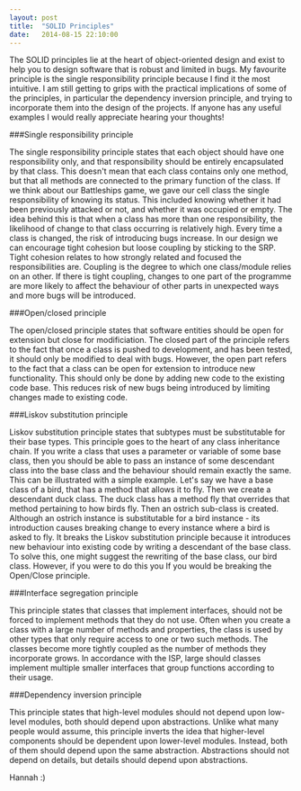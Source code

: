 ```yaml
---
layout: post
title:  "SOLID Principles"
date:   2014-08-15 22:10:00
---
```


The SOLID principles lie at the heart of object-oriented design and exist to help you to design software that is robust and limited in bugs. My favourite principle is the single responsibility principle because I find it the most intuitive. I am still getting to grips with the practical implications of some of the principles, in particular the dependency inversion principle, and trying to incorporate them into the design of the projects. If anyone has any useful examples I would really appreciate hearing your thoughts!

###Single responsibility principle

The single responsibility principle states that each object should have one responsibility only, and that responsibility should be entirely encapsulated by that class. This doesn't mean that each class contains only one method, but that all methods are connected to the primary function of the class. If we think about our Battleships game, we gave our cell class the single responsibility of knowing its status. This included knowing whether it had been previously attacked or not, and whether it was occupied or empty. The idea behind this is that when a class has more than one responsibility, the likelihood of change to that class occurring is relatively high. Every time a class is changed, the risk of introducing bugs increase. In our design we can encourage tight cohesion but loose coupling by sticking to the SRP. Tight cohesion relates to how strongly related and focused the responsibilities are. Coupling is the degree to which one class/module relies on an other. If there is tight coupling, changes to one part of the programme are more likely to affect the behaviour of other parts in unexpected ways and more bugs will be introduced. 

###Open/closed principle

The open/closed principle states that software entities should be open for extension but close for modificiation. The closed part of the principle refers to the fact that once a class is pushed to development, and has been tested, it should only be modified to deal with bugs. However, the open part refers to the fact that a class can be open for extension to introduce new functionality. This should only be done by adding new code to the existing code base. This reduces risk of new bugs being introduced by limiting changes made to existing code. 

###Liskov substitution principle

Liskov substitution principle states that subtypes must be substitutable for their base types. This principle goes to the heart of any class inheritance chain. If you write a class that uses a parameter or variable of some base class, then you should be able to pass an instance of some descendant class into the base class and the behaviour should remain exactly the same. This can be illustrated with a simple example. Let's say we have a base class of a bird, that has a method that allows it to fly. Then we create a descendant duck class. The duck class has a method fly that overrides that method pertaining to how birds fly. Then an ostrich sub-class is created. Although an ostrich instance is substitutable for a bird instance - its introduction causes breaking change to every instance where a bird is asked to fly. It breaks the Liskov substitution principle because it introduces new behaviour into existing code by writing a descendant of the base class. To solve this, one might suggest the rewriting of the base class, our bird class. However, if you were to do this you If you would be breaking the Open/Close principle.

###Interface segregation principle

This principle states that classes that implement interfaces, should not be forced to implement methods that they do not use. Often when you create a class with a large number of methods and properties, the class is used by other types that only require access to one or two such methods. The classes become more tightly coupled as the number of methods they incorporate grows. In accordance with the ISP, large should classes implement multiple smaller interfaces that group functions according to their usage. 

###Dependency inversion principle

This principle states that high-level modules should not depend upon low-level modules, both should depend upon abstractions. Unlike what many people would assume, this principle inverts the idea that higher-level components should be dependent upon lower-level modules. Instead, both of them should depend upon the same abstraction.  Abstractions should not depend on details, but details should depend upon abstractions. 

Hannah :)

